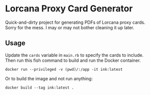 # Lorcana Proxy Card Generator

Quick-and-dirty project for generating PDFs of Lorcana proxy cards.  
Sorry for the mess. I may or may not bother cleaning it up later.

## Usage

Update the `cards` variable in `main.rb` to specify the cards to include.  
Then run this fish command to build and run the Docker container.
```fish
docker run --privileged -v (pwd)/:/app -it ink:latest
```

Or to build the image and not run anything:
```fish
docker build --tag ink:latest .
```
